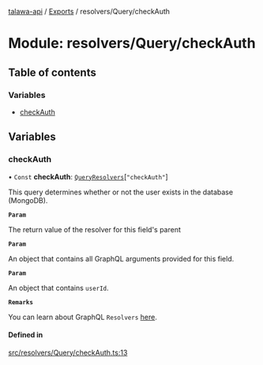 [talawa-api](../README.md) / [Exports](../modules.md) / resolvers/Query/checkAuth

# Module: resolvers/Query/checkAuth

## Table of contents

### Variables

- [checkAuth](resolvers_Query_checkAuth.md#checkauth)

## Variables

### checkAuth

• `Const` **checkAuth**: [`QueryResolvers`](types_generatedGraphQLTypes.md#queryresolvers)[``"checkAuth"``]

This query determines whether or not the user exists in the database (MongoDB).

**`Param`**

The return value of the resolver for this field's parent

**`Param`**

An object that contains all GraphQL arguments provided for this field.

**`Param`**

An object that contains `userId`.

**`Remarks`**

You can learn about GraphQL `Resolvers` [here](https://www.apollographql.com/docs/apollo-server/data/resolvers/).

#### Defined in

[src/resolvers/Query/checkAuth.ts:13](https://github.com/PalisadoesFoundation/talawa-api/blob/4e2c75b/src/resolvers/Query/checkAuth.ts#L13)
